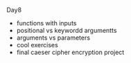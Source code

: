 Day8
- functions with inputs
- positional vs keywordd argumentts
- arguments vs parameters
- cool exercises
- final caeser cipher encryption project